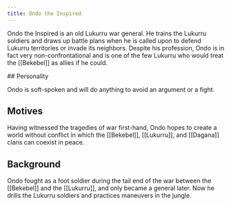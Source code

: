 ```yaml
---
title: Ondo the Inspired
---
```


Ondo the Inspired is an old Lukurru war general. He trains the Lukurru soldiers and draws up battle plans when he is called upon to defend Lukurru territories or invade its neighbors. Despite his profession, Ondo is in fact very non-confrontational and is one of the few Lukurru who would treat the [[Bekebel]] as allies if he could.

<spoiler>
## Personality

Ondo is soft-spoken and will do anything to avoid an argument or a fight.

## Motives

Having witnessed the tragedies of war first-hand, Ondo hopes to create a world without conflict in which the [[Bekebel]], [[Lukurru]], and [[Dagana]] clans can coexist in peace.

## Background

Ondo fought as a foot soldier during the tail end of the war between the [[Bekebel]] and the [[Lukurru]], and only became a general later. Now he drills the Lukurru soldiers and practices maneuvers in the jungle.

</spoiler>
